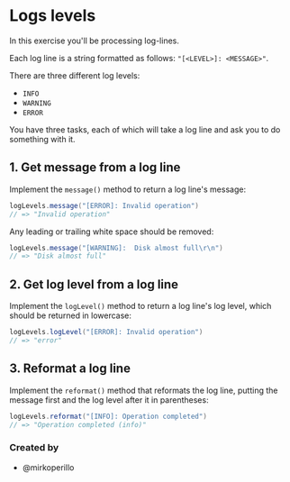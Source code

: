# Logs levels

In this exercise you'll be processing log-lines.

Each log line is a string formatted as follows: `"[<LEVEL>]: <MESSAGE>"`.

There are three different log levels:

- `INFO`
- `WARNING`
- `ERROR`

You have three tasks, each of which will take a log line and ask you to do something with it.

## 1. Get message from a log line

Implement the `message()` method to return a log line's message:

```java
logLevels.message("[ERROR]: Invalid operation")
// => "Invalid operation"
```

Any leading or trailing white space should be removed:

```java
logLevels.message("[WARNING]:  Disk almost full\r\n")
// => "Disk almost full"
```

## 2. Get log level from a log line

Implement the `logLevel()` method to return a log line's log level, which should be returned in lowercase:

```java
logLevels.logLevel("[ERROR]: Invalid operation")
// => "error"
```

## 3. Reformat a log line

Implement the `reformat()` method that reformats the log line, putting the message first and the log level after it in parentheses:

```java
logLevels.reformat("[INFO]: Operation completed")
// => "Operation completed (info)"
```

### Created by
- @mirkoperillo